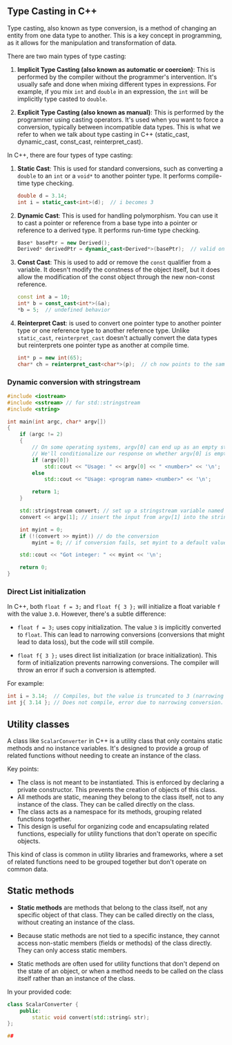 ## Type Casting in C++

Type casting, also known as type conversion, is a method of changing an entity from one data type to another. This is a key concept in programming, as it allows for the manipulation and transformation of data. 

There are two main types of type casting:

1. **Implicit Type Casting (also known as automatic or coercion)**: This is performed by the compiler without the programmer's intervention. It's usually safe and done when mixing different types in expressions. For example, if you mix `int` and `double` in an expression, the `int` will be implicitly type casted to `double`.

2. **Explicit Type Casting (also known as manual)**: This is performed by the programmer using casting operators. It's used when you want to force a conversion, typically between incompatible data types. This is what we refer to when we talk about type casting in C++ (static_cast, dynamic_cast, const_cast, reinterpret_cast).

In C++, there are four types of type casting:

1. **Static Cast**: This is used for standard conversions, such as converting a `double` to an `int` or a `void*` to another pointer type. It performs compile-time type checking.
    ```cpp
    double d = 3.14;
    int i = static_cast<int>(d);  // i becomes 3
    ```

2. **Dynamic Cast**: This is used for handling polymorphism. You can use it to cast a pointer or reference from a base type into a pointer or reference to a derived type. It performs run-time type checking.
    
    ```cpp
    Base* basePtr = new Derived();
    Derived* derivedPtr = dynamic_cast<Derived*>(basePtr);  // valid only if basePtr indeed points to a Derived object
    ```

3. **Const Cast**: This is used to add or remove the `const` qualifier from a variable. It doesn't modify the constness of the object itself, but it does allow the modification of the const object through the new non-const reference.

    ```cpp
    const int a = 10;
    int* b = const_cast<int*>(&a);
    *b = 5;  // undefined behavior
    ```

4. **Reinterpret Cast**: is used to convert one pointer type to another pointer type or one reference type to another reference type. Unlike `static_cast`, `reinterpret_cast` doesn't actually convert the data types but reinterprets one pointer type as another at compile time.
    
    ```cpp
    int* p = new int(65);
    char* ch = reinterpret_cast<char*>(p);  // ch now points to the same memory location as p
    ```

### Dynamic conversion with stringstream

```cpp
#include <iostream>
#include <sstream> // for std::stringstream
#include <string>

int main(int argc, char* argv[])
{
    if (argc != 2)
    {
        // On some operating systems, argv[0] can end up as an empty string instead of the program's name.
        // We'll conditionalize our response on whether argv[0] is empty or not.
        if (argv[0])
            std::cout << "Usage: " << argv[0] << " <number>" << '\n';
        else
            std::cout << "Usage: <program name> <number>" << '\n';

        return 1;
    }

    std::stringstream convert; // set up a stringstream variable named convert
    convert << argv[1]; // insert the input from argv[1] into the stringstream

    int myint = 0;
    if (!(convert >> myint)) // do the conversion
        myint = 0; // if conversion fails, set myint to a default value

    std::cout << "Got integer: " << myint << '\n';

    return 0;
}
```


### Direct List initialization


In C++, both `float f = 3;` and `float f{ 3 };` will initialize a float variable `f` with the value `3.0`. However, there's a subtle difference:

- `float f = 3;` uses copy initialization. The value `3` is implicitly converted to `float`. This can lead to narrowing conversions (conversions that might lead to data loss), but the code will still compile.

- `float f{ 3 };` uses direct list initialization (or brace initialization). This form of initialization prevents narrowing conversions. The compiler will throw an error if such a conversion is attempted.

For example:

```cpp
int i = 3.14;  // Compiles, but the value is truncated to 3 (narrowing conversion).
int j{ 3.14 }; // Does not compile, error due to narrowing conversion.
```

## Utility classes

A class like `ScalarConverter` in C++ is a utility class that only contains static methods and no instance variables. It's designed to provide a group of related functions without needing to create an instance of the class. 

Key points:

- The class is not meant to be instantiated. This is enforced by declaring a private constructor. This prevents the creation of objects of this class.
- All methods are static, meaning they belong to the class itself, not to any instance of the class. They can be called directly on the class.
- The class acts as a namespace for its methods, grouping related functions together.
- This design is useful for organizing code and encapsulating related functions, especially for utility functions that don't operate on specific objects.

This kind of class is common in utility libraries and frameworks, where a set of related functions need to be grouped together but don't operate on common data.

## Static methods

- **Static methods** are methods that belong to the class itself, not any specific object of that class. They can be called directly on the class, without creating an instance of the class.

- Because static methods are not tied to a specific instance, they cannot access non-static members (fields or methods) of the class directly. They can only access static members.

- Static methods are often used for utility functions that don't depend on the state of an object, or when a method needs to be called on the class itself rather than an instance of the class.

In your provided code:

```cpp
class ScalarConverter {
    public:
        static void convert(std::string& str);
};

##